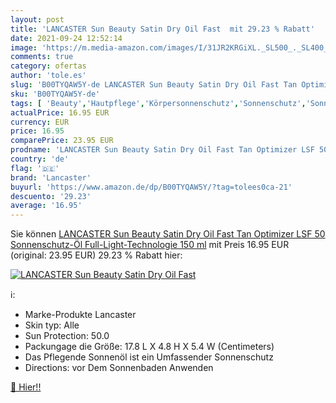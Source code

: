 ```yaml
---
layout: post
title: 'LANCASTER Sun Beauty Satin Dry Oil Fast  mit 29.23 % Rabatt'
date: 2021-09-24 12:52:14
image: 'https://m.media-amazon.com/images/I/31JR2KRGiXL._SL500_._SL400_.jpg'
comments: true
category: ofertas
author: 'tole.es'
slug: 'B00TYQAW5Y-de LANCASTER Sun Beauty Satin Dry Oil Fast Tan Optimizer LSF...'
sku: 'B00TYQAW5Y-de'
tags: [ 'Beauty','Hautpflege','Körpersonnenschutz','Sonnenschutz','Sonnenschutz & Selbstbräuner','lancaster', ]
actualPrice: 16.95 EUR
currency: EUR
price: 16.95
comparePrice: 23.95 EUR
prodname: 'LANCASTER Sun Beauty Satin Dry Oil Fast Tan Optimizer LSF 50  Sonnenschutz-Öl  Full-Light-Technologie  150 ml'
country: 'de'
flag: '🇩🇪'
brand: 'Lancaster'
buyurl: 'https://www.amazon.de/dp/B00TYQAW5Y/?tag=tolees0ca-21'
descuento: '29.23'
average: '16.95'
---
```


Sie können [LANCASTER Sun Beauty Satin Dry Oil Fast Tan Optimizer LSF 50  Sonnenschutz-Öl  Full-Light-Technologie  150 ml](https://www.amazon.de/dp/B00TYQAW5Y/?tag=tolees0ca-21) mit Preis 16.95 EUR (original: 23.95 EUR) 29.23 % Rabatt hier:

[![LANCASTER Sun Beauty Satin Dry Oil Fast ](https://m.media-amazon.com/images/I/31JR2KRGiXL._SL500_._SL400_.jpg)](https://www.amazon.de/dp/B00TYQAW5Y/?tag=tolees0ca-21)

ℹ️:

- Marke-Produkte Lancaster
- Skin typ: Alle
- Sun Protection: 50.0
- Packungage die Größe: 17.8 L X 4.8 H X 5.4 W (Centimeters)
- Das Pflegende Sonnenöl ist ein Umfassender Sonnenschutz
- Directions: vor Dem Sonnenbaden Anwenden

[🛒 Hier!!](https://www.amazon.de/dp/B00TYQAW5Y/?tag=tolees0ca-21)
